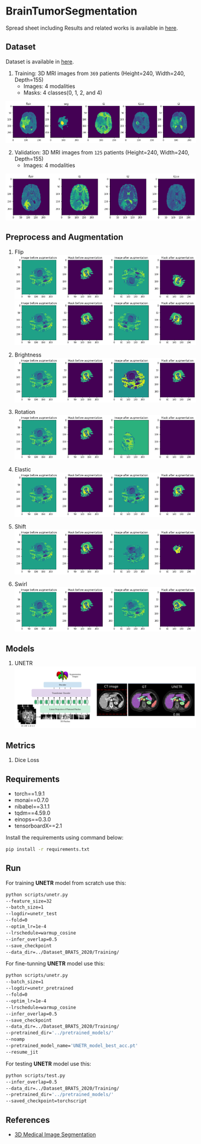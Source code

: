 # BrainTumorSegmentation

Spread sheet including Results and related works is available in [here](https://docs.google.com/spreadsheets/d/1R7pa0ubrZRUp8cg0P3GwP9ZnYBqs1-Ymu_0BF6Xu9bs/edit?usp=sharing).

Dataset
-----------------------------------
Dataset is available in [here](https://ipp.cbica.upenn.edu/categories/brats2020).

1. Training: 3D MRI images from `369` patients (Height=240, Width=240, Depth=155)
    - Images: 4 modalities 
    - Masks: 4 classes(0, 1, 2, and 4)

![training image](images/training_image.png) 

2. Validation: 3D MRI images from `125` patients (Height=240, Width=240, Depth=155)
    - Images: 4 modalities

![validation image](images/validation_image.png)


Preprocess and Augmentation
---------------------------------------
1. Flip
![horizontal flip](images/flip_x.png)
![vertical flip](images/flip_y.png)

2. Brightness
![brightness](images/brightness.png)

3. Rotation
![rotation](images/rotation.png)

4. Elastic
![elastic](images/elastic.png)

5. Shift
![shift](images/shift.png)

6. Swirl
![swirl](images/swirl.png)

Models
-----------------------------------
1. UNETR
![unetr](images/unetr.png)


Metrics
------------------------------------
1. Dice Loss

Requirements
-----------------------------------
- torch==1.9.1
- monai==0.7.0
- nibabel==3.1.1
- tqdm==4.59.0
- einops==0.3.0
- tensorboardX==2.1

Install the requirements using command below:
```bash
pip install -r requirements.txt 
```
Run
--------------------------------------

For training **UNETR** model from scratch use this:
```bash
python scripts/unetr.py
--feature_size=32
--batch_size=1
--logdir=unetr_test
--fold=0
--optim_lr=1e-4
--lrschedule=warmup_cosine
--infer_overlap=0.5
--save_checkpoint
--data_dir=../Dataset_BRATS_2020/Training/
```

For fine-tunning **UNETR** model use this:
```bash
python scripts/unetr.py
--batch_size=1
--logdir=unetr_pretrained
--fold=0
--optim_lr=1e-4
--lrschedule=warmup_cosine
--infer_overlap=0.5
--save_checkpoint
--data_dir=../Dataset_BRATS_2020/Training/
--pretrained_dir='../pretrained_models/'
--noamp
--pretrained_model_name='UNETR_model_best_acc.pt'
--resume_jit
```

For testing **UNETR** model use this:
```bash
python scripts/test.py
--infer_overlap=0.5
--data_dir=../Dataset_BRATS_2020/Training/
--pretrained_dir='../pretrained_models/'
--saved_checkpoint=torchscript
```

References
---------------------------------------------------
- [3D Medical Image Segmentation](https://github.com/Project-MONAI/research-contributions/tree/main/UNETR/BTCV)